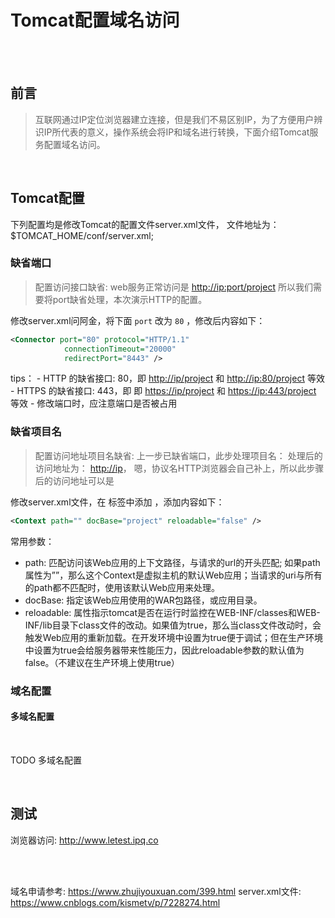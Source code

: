 # Tomcat配置域名访问

</br>
</br>

## 前言

> 互联网通过IP定位浏览器建立连接，但是我们不易区别IP，为了方便用户辨识IP所代表的意义，操作系统会将IP和域名进行转换，下面介绍Tomcat服务配置域名访问。

</br>

## Tomcat配置

下列配置均是修改Tomcat的配置文件server.xml文件， 文件地址为： $TOMCAT_HOME/conf/server.xml;

### 缺省端口

> 配置访问接口缺省: web服务正常访问是 <http://ip:port/project> 所以我们需要将port缺省处理，本次演示HTTP的配置。

修改server.xml问阿金，将下面 `port` 改为 `80` ，修改后内容如下：

```xml
<Connector port="80" protocol="HTTP/1.1"
            connectionTimeout="20000"
            redirectPort="8443" />
```

tips：
    - HTTP 的缺省接口: 80，即 <http://ip/project> 和 <http://ip:80/project> 等效
    - HTTPS 的缺省接口: 443，即 即 <https://ip/project> 和 <https://ip:443/project> 等效
    - 修改端口时，应注意端口是否被占用

### 缺省项目名

> 配置访问地址项目名缺省: 上一步已缺省端口，此步处理项目名： 处理后的访问地址为：  <http://ip>， 嗯，协议名HTTP浏览器会自己补上，所以此步骤后的访问地址可以是 <ip>

修改server.xml文件，在 </Host> 标签中添加 </Context> ，添加内容如下：

```xml
<Context path="" docBase="project" reloadable="false" />
```

常用参数：

- path: 匹配访问该Web应用的上下文路径，与请求的url的开头匹配; 如果path属性为””，那么这个Context是虚拟主机的默认Web应用；当请求的uri与所有的path都不匹配时，使用该默认Web应用来处理。
- docBase: 指定该Web应用使用的WAR包路径，或应用目录。
- reloadable: 属性指示tomcat是否在运行时监控在WEB-INF/classes和WEB-INF/lib目录下class文件的改动。如果值为true，那么当class文件改动时，会触发Web应用的重新加载。在开发环境中设置为true便于调试；但在生产环境中设置为true会给服务器带来性能压力，因此reloadable参数的默认值为false。（不建议在生产环境上使用true）

### 域名配置

#### 多域名配置

</br>

TODO 多域名配置

</br>

## 测试

浏览器访问: <http://www.letest.ipq.co>

</br>
</br>

域名申请参考: <https://www.zhujiyouxuan.com/399.html>
server.xml文件: <https://www.cnblogs.com/kismetv/p/7228274.html>
